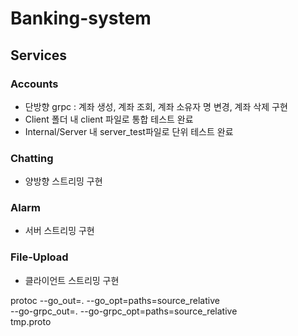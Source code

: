 # Banking-system

## Services
### Accounts
- 단방향 grpc : 계좌 생성, 계좌 조회, 계좌 소유자 명 변경, 계좌 삭제 구현
- Client 폴더 내 client 파일로 통합 테스트 완료
- Internal/Server 내 server_test파일로 단위 테스트 완료

### Chatting
- 양방향 스트리밍 구현

### Alarm
- 서버 스트리밍 구현

### File-Upload
- 클라이언트 스트리밍 구현

protoc --go_out=. --go_opt=paths=source_relative \
--go-grpc_out=. --go-grpc_opt=paths=source_relative \
tmp.proto
